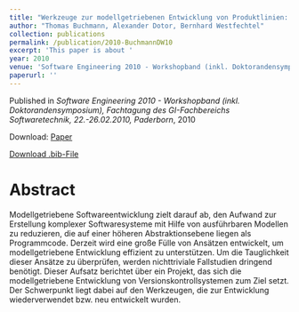 ```yaml
---
title: "Werkzeuge zur modellgetriebenen Entwicklung von Produktlinien: Ein Erfahrungsbericht am Beispiel von Versionskontrollsystemen"
author: "Thomas Buchmann, Alexander Dotor, Bernhard Westfechtel"
collection: publications
permalink: /publication/2010-BuchmannDW10
excerpt: 'This paper is about '
year: 2010
venue: 'Software Engineering 2010 - Workshopband (inkl. Doktorandensymposium), Fachtagung des GI-Fachbereichs Softwaretechnik, 22.-26.02.2010, Paderborn'
paperurl: ''
---
```


Published in *Software Engineering 2010 - Workshopband (inkl. Doktorandensymposium), Fachtagung des GI-Fachbereichs Softwaretechnik, 22.-26.02.2010, Paderborn*, 2010

Download: [Paper](https://dl.gi.de/20.500.12116/20168)

[Download .bib-File](https://tbuchmann.github.io/files/BuchmannDW10.bib)

Abstract
=====

Modellgetriebene Softwareentwicklung zielt darauf ab, den Aufwand zur Erstellung komplexer Softwaresysteme mit Hilfe von ausführbaren Modellen zu reduzieren, die auf einer höheren Abstraktionsebene liegen als Programmcode. Derzeit wird eine große Fülle von Ansätzen entwickelt, um modellgetriebene Entwicklung effizient zu unterstützen. Um die Tauglichkeit dieser Ansätze zu überprüfen, werden nichttriviale Fallstudien dringend benötigt. Dieser Aufsatz berichtet über ein Projekt, das sich die modellgetriebene Entwicklung von Versionskontrollsystemen zum Ziel setzt. Der Schwerpunkt liegt dabei auf den Werkzeugen, die zur Entwicklung wiederverwendet bzw. neu entwickelt wurden.